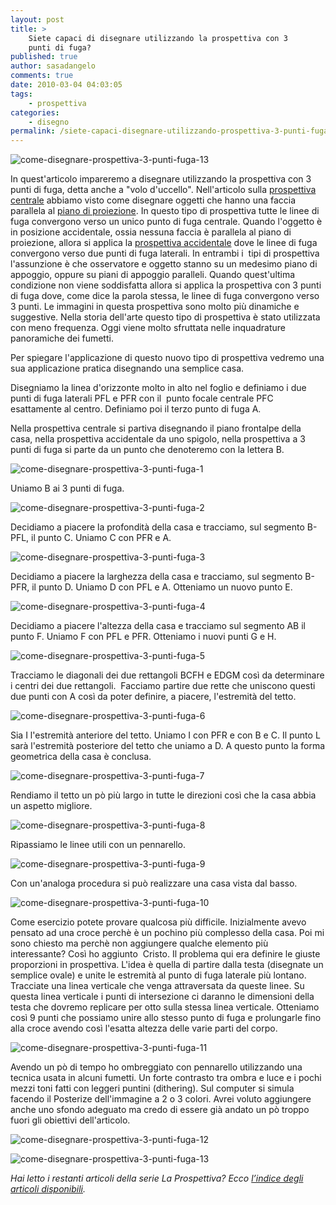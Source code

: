 ```yaml
---
layout: post
title: >
    Siete capaci di disegnare utilizzando la prospettiva con 3
    punti di fuga?
published: true
author: sasadangelo
comments: true
date: 2010-03-04 04:03:05
tags:
    - prospettiva
categories:
    - disegno
permalink: /siete-capaci-disegnare-utilizzando-prospettiva-3-punti-fuga
---
```


![come-disegnare-prospettiva-3-punti-fuga-13](https://www.disegnoepittura.it/wp-content/uploads/come-disegnare-prospettiva-3-punti-fuga-13.jpg "come-disegnare-prospettiva-3-punti-fuga-13")

In quest'articolo impareremo a disegnare utilizzando la prospettiva con 3 punti di fuga, detta anche a "volo d'uccello". Nell'articolo sulla [prospettiva centrale](https://www.disegnoepittura.it/prospettiva-centrale/) abbiamo visto come disegnare oggetti che hanno una faccia parallela al [piano di proiezione](https://www.disegnoepittura.it/prospettiva-terminologia-sapere/). In questo tipo di prospettiva tutte le linee di fuga convergono verso un unico punto di fuga centrale. Quando l'oggetto è in posizione accidentale, ossia nessuna faccia è parallela al piano di proiezione, allora si applica la [prospettiva accidentale](https://www.disegnoepittura.it/prospettiva-accidentale/) dove le linee di fuga convergono verso due punti di fuga laterali. In entrambi i  tipi di prospettiva l'assunzione è che osservatore e oggetto stanno su un medesimo piano di appoggio, oppure su piani di appoggio paralleli. Quando quest'ultima condizione non viene soddisfatta allora si applica la prospettiva con 3 punti di fuga dove, come dice la parola stessa, le linee di fuga convergono verso 3 punti. Le immagini in questa prospettiva sono molto più dinamiche e suggestive. Nella storia dell'arte questo tipo di prospettiva è stato utilizzata con meno frequenza. Oggi viene molto sfruttata nelle inquadrature panoramiche dei fumetti.

Per spiegare l'applicazione di questo nuovo tipo di prospettiva vedremo una sua applicazione pratica disegnando una semplice casa.

Disegniamo la linea d'orizzonte molto in alto nel foglio e definiamo i due punti di fuga laterali PFL e PFR con il  punto focale centrale PFC esattamente al centro. Definiamo poi il terzo punto di fuga A.

Nella prospettiva centrale si partiva disegnando il piano frontalpe della casa, nella prospettiva accidentale da uno spigolo, nella prospettiva a 3 punti di fuga si parte da un punto che denoteremo con la lettera B.

![come-disegnare-prospettiva-3-punti-fuga-1](https://www.disegnoepittura.it/wp-content/uploads/come-disegnare-prospettiva-3-punti-fuga-1.jpg "come-disegnare-prospettiva-3-punti-fuga-1")

Uniamo B ai 3 punti di fuga.

![come-disegnare-prospettiva-3-punti-fuga-2](https://www.disegnoepittura.it/wp-content/uploads/come-disegnare-prospettiva-3-punti-fuga-2.jpg "come-disegnare-prospettiva-3-punti-fuga-2")

Decidiamo a piacere la profondità della casa e tracciamo, sul segmento B-PFL, il punto C. Uniamo C con PFR e A.

![come-disegnare-prospettiva-3-punti-fuga-3](https://www.disegnoepittura.it/wp-content/uploads/come-disegnare-prospettiva-3-punti-fuga-3.jpg "come-disegnare-prospettiva-3-punti-fuga-3")

Decidiamo a piacere la larghezza della casa e tracciamo, sul segmento B-PFR, il punto D. Uniamo D con PFL e A. Otteniamo un nuovo punto E.

![come-disegnare-prospettiva-3-punti-fuga-4](https://www.disegnoepittura.it/wp-content/uploads/come-disegnare-prospettiva-3-punti-fuga-4.jpg "come-disegnare-prospettiva-3-punti-fuga-4")

Decidiamo a piacere l'altezza della casa e tracciamo sul segmento AB il punto F. Uniamo F con PFL e PFR. Otteniamo i nuovi punti G e H.

![come-disegnare-prospettiva-3-punti-fuga-5](https://www.disegnoepittura.it/wp-content/uploads/come-disegnare-prospettiva-3-punti-fuga-5.jpg "come-disegnare-prospettiva-3-punti-fuga-5")

Tracciamo le diagonali dei due rettangoli BCFH e EDGM così da determinare i centri dei due rettangoli.  Facciamo partire due rette che uniscono questi due punti con A così da poter definire, a piacere, l'estremità del tetto.

![come-disegnare-prospettiva-3-punti-fuga-6](https://www.disegnoepittura.it/wp-content/uploads/come-disegnare-prospettiva-3-punti-fuga-6.jpg "come-disegnare-prospettiva-3-punti-fuga-6")

Sia I l'estremità anteriore del tetto. Uniamo I con PFR e con B e C. Il punto L sarà l'estremità posteriore del tetto che uniamo a D. A questo punto la forma geometrica della casa è conclusa.

![come-disegnare-prospettiva-3-punti-fuga-7](https://www.disegnoepittura.it/wp-content/uploads/come-disegnare-prospettiva-3-punti-fuga-7.jpg "come-disegnare-prospettiva-3-punti-fuga-7")

Rendiamo il tetto un pò più largo in tutte le direzioni così che la casa abbia un aspetto migliore.

![come-disegnare-prospettiva-3-punti-fuga-8](https://www.disegnoepittura.it/wp-content/uploads/come-disegnare-prospettiva-3-punti-fuga-8.jpg "come-disegnare-prospettiva-3-punti-fuga-8")

Ripassiamo le linee utili con un pennarello.

![come-disegnare-prospettiva-3-punti-fuga-9](https://www.disegnoepittura.it/wp-content/uploads/come-disegnare-prospettiva-3-punti-fuga-9.jpg "come-disegnare-prospettiva-3-punti-fuga-9")

Con un'analoga procedura si può realizzare una casa vista dal basso.

![come-disegnare-prospettiva-3-punti-fuga-10](https://www.disegnoepittura.it/wp-content/uploads/come-disegnare-prospettiva-3-punti-fuga-10.jpg "come-disegnare-prospettiva-3-punti-fuga-10")

Come esercizio potete provare qualcosa più difficile. Inizialmente avevo pensato ad una croce perchè è un pochino più complesso della casa. Poi mi sono chiesto ma perchè non aggiungere qualche elemento più interessante? Così ho aggiunto  Cristo. Il problema qui era definire le giuste proporzioni in prospettiva. L'idea è quella di partire dalla testa (disegnate un semplice ovale) e unite le estremità al punto di fuga laterale più lontano. Tracciate una linea verticale che venga attraversata da queste linee. Su questa linea verticale i punti di intersezione ci daranno le dimensioni della testa che dovremo replicare per otto sulla stessa linea verticale. Otteniamo così 9 punti che possiamo unire allo stesso punto di fuga e prolungarle fino alla croce avendo così l'esatta altezza delle varie parti del corpo.

![come-disegnare-prospettiva-3-punti-fuga-11](https://www.disegnoepittura.it/wp-content/uploads/come-disegnare-prospettiva-3-punti-fuga-11.jpg "come-disegnare-prospettiva-3-punti-fuga-11")

Avendo un pò di tempo ho ombreggiato con pennarello utilizzando una tecnica usata in alcuni fumetti. Un forte contrasto tra ombra e luce e i pochi mezzi toni fatti con leggeri puntini (dithering). Sul computer si simula facendo il Posterize dell'immagine a 2 o 3 colori. Avrei voluto aggiungere anche uno sfondo adeguato ma credo di essere già andato un pò troppo fuori gli obiettivi dell'articolo.

![come-disegnare-prospettiva-3-punti-fuga-12](https://www.disegnoepittura.it/wp-content/uploads/come-disegnare-prospettiva-3-punti-fuga-12.jpg "come-disegnare-prospettiva-3-punti-fuga-12")

![come-disegnare-prospettiva-3-punti-fuga-13](https://www.disegnoepittura.it/wp-content/uploads/come-disegnare-prospettiva-3-punti-fuga-13.jpg "come-disegnare-prospettiva-3-punti-fuga-13")

_Hai letto i restanti articoli della serie La Prospettiva? Ecco [l’indice degli articoli disponibili](https://www.disegnoepittura.it/prospettiva/ "La Prospettiva")._
